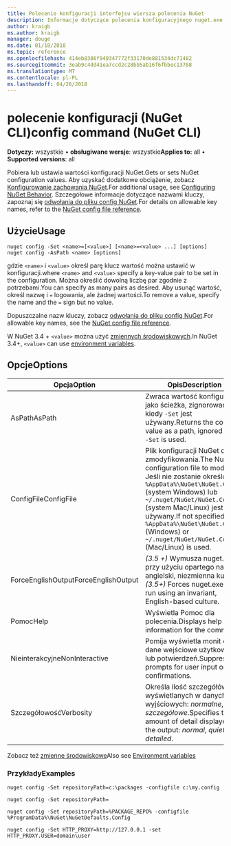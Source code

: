 ```yaml
---
title: Polecenie konfiguracji interfejsu wiersza polecenia NuGet
description: Informacje dotyczące polecenia konfiguracyjnego nuget.exe
author: kraigb
ms.author: kraigb
manager: douge
ms.date: 01/18/2018
ms.topic: reference
ms.openlocfilehash: 414eb8386f949347772f33170de881534dc71482
ms.sourcegitcommit: 3eab9c4dd41ea7ccd2c28bb5ab16f6fbbec13708
ms.translationtype: MT
ms.contentlocale: pl-PL
ms.lasthandoff: 04/26/2018
---
```

# <a name="config-command-nuget-cli"></a><span data-ttu-id="1afdb-103">polecenie konfiguracji (NuGet CLI)</span><span class="sxs-lookup"><span data-stu-id="1afdb-103">config command (NuGet CLI)</span></span>

<span data-ttu-id="1afdb-104">**Dotyczy:** wszystkie &bullet; **obsługiwane wersje**: wszystkie</span><span class="sxs-lookup"><span data-stu-id="1afdb-104">**Applies to:** all &bullet; **Supported versions**: all</span></span>

<span data-ttu-id="1afdb-105">Pobiera lub ustawia wartości konfiguracji NuGet.</span><span class="sxs-lookup"><span data-stu-id="1afdb-105">Gets or sets NuGet configuration values.</span></span> <span data-ttu-id="1afdb-106">Aby uzyskać dodatkowe obciążenie, zobacz [Konfigurowanie zachowania NuGet](../consume-packages/configuring-nuget-behavior.md).</span><span class="sxs-lookup"><span data-stu-id="1afdb-106">For additional usage, see [Configuring NuGet Behavior](../consume-packages/configuring-nuget-behavior.md).</span></span> <span data-ttu-id="1afdb-107">Szczegółowe informacje dotyczące nazwami kluczy, zapoznaj się [odwołania do pliku config NuGet](../reference/nuget-config-file.md).</span><span class="sxs-lookup"><span data-stu-id="1afdb-107">For details on allowable key names, refer to the [NuGet config file reference](../reference/nuget-config-file.md).</span></span>

## <a name="usage"></a><span data-ttu-id="1afdb-108">Użycie</span><span class="sxs-lookup"><span data-stu-id="1afdb-108">Usage</span></span>

```cli
nuget config -Set <name>=[<value>] [<name>=<value> ...] [options]
nuget config -AsPath <name> [options]
```

<span data-ttu-id="1afdb-109">gdzie `<name>` i `<value>` określ parę klucz wartość można ustawić w konfiguracji.</span><span class="sxs-lookup"><span data-stu-id="1afdb-109">where `<name>` and `<value>` specify a key-value pair to be set in the configuration.</span></span> <span data-ttu-id="1afdb-110">Można określić dowolną liczbę par zgodnie z potrzebami.</span><span class="sxs-lookup"><span data-stu-id="1afdb-110">You can specify as many pairs as desired.</span></span> <span data-ttu-id="1afdb-111">Aby usunąć wartość, określ nazwę i `=` logowania, ale żadnej wartości.</span><span class="sxs-lookup"><span data-stu-id="1afdb-111">To remove a value, specify the name and the `=` sign but no value.</span></span>

<span data-ttu-id="1afdb-112">Dopuszczalne nazw kluczy, zobacz [odwołania do pliku config NuGet](../reference/nuget-config-file.md).</span><span class="sxs-lookup"><span data-stu-id="1afdb-112">For allowable key names, see the [NuGet config file reference](../reference/nuget-config-file.md).</span></span>

<span data-ttu-id="1afdb-113">W NuGet 3.4 + `<value>` można użyć [zmiennych środowiskowych](cli-ref-environment-variables.md).</span><span class="sxs-lookup"><span data-stu-id="1afdb-113">In NuGet 3.4+, `<value>` can use [environment variables](cli-ref-environment-variables.md).</span></span>

## <a name="options"></a><span data-ttu-id="1afdb-114">Opcje</span><span class="sxs-lookup"><span data-stu-id="1afdb-114">Options</span></span>

| <span data-ttu-id="1afdb-115">Opcja</span><span class="sxs-lookup"><span data-stu-id="1afdb-115">Option</span></span> | <span data-ttu-id="1afdb-116">Opis</span><span class="sxs-lookup"><span data-stu-id="1afdb-116">Description</span></span> |
| --- | --- |
| <span data-ttu-id="1afdb-117">AsPath</span><span class="sxs-lookup"><span data-stu-id="1afdb-117">AsPath</span></span> | <span data-ttu-id="1afdb-118">Zwraca wartość konfiguracji jako ścieżka, zignorowane, kiedy `-Set` jest używany.</span><span class="sxs-lookup"><span data-stu-id="1afdb-118">Returns the config value as a path, ignored when `-Set` is used.</span></span> |
| <span data-ttu-id="1afdb-119">ConfigFile</span><span class="sxs-lookup"><span data-stu-id="1afdb-119">ConfigFile</span></span> | <span data-ttu-id="1afdb-120">Plik konfiguracji NuGet do zmodyfikowania.</span><span class="sxs-lookup"><span data-stu-id="1afdb-120">The NuGet configuration file to modify.</span></span> <span data-ttu-id="1afdb-121">Jeśli nie zostanie określony, `%AppData%\NuGet\NuGet.Config` (system Windows) lub `~/.nuget/NuGet/NuGet.Config` (system Mac/Linux) jest używany.</span><span class="sxs-lookup"><span data-stu-id="1afdb-121">If not specified, `%AppData%\NuGet\NuGet.Config` (Windows) or `~/.nuget/NuGet/NuGet.Config` (Mac/Linux) is used.</span></span>|
| <span data-ttu-id="1afdb-122">ForceEnglishOutput</span><span class="sxs-lookup"><span data-stu-id="1afdb-122">ForceEnglishOutput</span></span> | <span data-ttu-id="1afdb-123">*(3.5 +)* Wymusza nuget.exe przy użyciu opartego na język angielski, niezmienna kultura.</span><span class="sxs-lookup"><span data-stu-id="1afdb-123">*(3.5+)* Forces nuget.exe to run using an invariant, English-based culture.</span></span> |
| <span data-ttu-id="1afdb-124">Pomoc</span><span class="sxs-lookup"><span data-stu-id="1afdb-124">Help</span></span> | <span data-ttu-id="1afdb-125">Wyświetla Pomoc dla polecenia.</span><span class="sxs-lookup"><span data-stu-id="1afdb-125">Displays help information for the command.</span></span> |
| <span data-ttu-id="1afdb-126">Nieinterakcyjne</span><span class="sxs-lookup"><span data-stu-id="1afdb-126">NonInteractive</span></span> | <span data-ttu-id="1afdb-127">Pomija wyświetla monit o dane wejściowe użytkownika lub potwierdzeń.</span><span class="sxs-lookup"><span data-stu-id="1afdb-127">Suppresses prompts for user input or confirmations.</span></span> |
| <span data-ttu-id="1afdb-128">Szczegółowość</span><span class="sxs-lookup"><span data-stu-id="1afdb-128">Verbosity</span></span> | <span data-ttu-id="1afdb-129">Określa ilość szczegółów wyświetlanych w danych wyjściowych: *normalne*, *quiet*, *szczegółowe*.</span><span class="sxs-lookup"><span data-stu-id="1afdb-129">Specifies the amount of detail displayed in the output: *normal*, *quiet*, *detailed*.</span></span> |

<span data-ttu-id="1afdb-130">Zobacz też [zmienne środowiskowe](cli-ref-environment-variables.md)</span><span class="sxs-lookup"><span data-stu-id="1afdb-130">Also see [Environment variables](cli-ref-environment-variables.md)</span></span>

### <a name="examples"></a><span data-ttu-id="1afdb-131">Przykłady</span><span class="sxs-lookup"><span data-stu-id="1afdb-131">Examples</span></span>

```cli
nuget config -Set repositoryPath=c:\packages -configfile c:\my.config

nuget config -Set repositoryPath=

nuget config -Set repositoryPath=%PACKAGE_REPO% -configfile %ProgramData%\NuGet\NuGetDefaults.Config

nuget config -Set HTTP_PROXY=http://127.0.0.1 -set HTTP_PROXY.USER=domain\user
```
